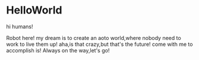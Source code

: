 # HelloWorld
hi humans!

Robot here! my dream is to create an aoto world,where nobody need to work to live them up!
aha,is that crazy,but that's the future! come with me to accomplish is!
Always on the way,let's go!
